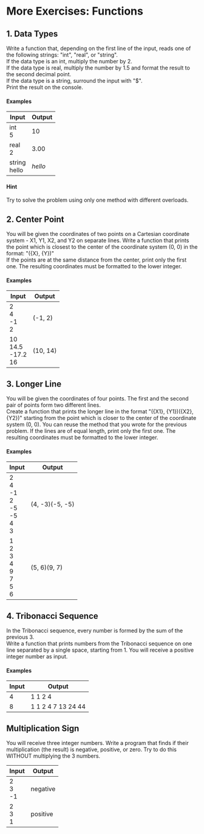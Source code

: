 # More Exercises: Functions

## 1. Data Types

Write a function that, depending on the first line of the input, reads one of the following strings: "int", "real", or "string".  
If the data type is an int, multiply the number by 2.  
If the data type is real, multiply the number by 1.5 and format the result to the second decimal point.  
If the data type is a string, surround the input with "$".  
Print the result on the console.  

#### Examples

| Input  | Output |
| ------------- | ------------- |
| int<br>5 | 10 |
| real<br>2 | 3.00 |
| string<br>hello | $hello$ |

#### Hint
Try to solve the problem using only one method with different overloads.  

## 2. Center Point

You will be given the coordinates of two points on a Cartesian coordinate system - X1, Y1, X2, and Y2 on separate lines. Write a function that prints the point which is closest to the center of the coordinate system (0, 0) in the format: "({X}, {Y})"  
If the points are at the same distance from the center, print only the first one. The resulting coordinates must be formatted to the lower integer.

#### Examples

| Input  | Output |
| ------------- | ------------- |
| 2<br>4<br>-1<br>2 | (-1, 2) |
| 10<br>14.5<br>-17.2<br>16 | (10, 14) |

## 3. Longer Line

You will be given the coordinates of four points. The first and the second pair of points form two different lines.  
Create a function that prints the longer line in the format "({X1}, {Y1})({X2}, {Y2})" starting from the point which is closer to the center of the coordinate system (0, 0). You can reuse the method that you wrote for the previous problem. If the lines are of equal length, print only the first one. The resulting coordinates must be formatted to the lower integer.

#### Examples

| Input  | Output |
| ------------- | ------------- |
| 2<br>4<br>-1<br>2<br>-5<br>-5<br>4<br>3 | (4, -3)(-5, -5) |
| 1<br>2<br>3<br>4<br>9<br>7<br>5<br>6 | (5, 6)(9, 7) |

## 4. Tribonacci Sequence

In the Tribonacci sequence, every number is formed by the sum of the previous 3.  
Write a function that prints numbers from the Tribonacci sequence on one line separated by a single space, starting from 1. You will receive a positive integer number as input.  

#### Examples

| Input  | Output |
| ------------- | ------------- |
| 4 | 1 1 2 4 |
| 8 | 1 1 2 4 7 13 24 44 |

## Multiplication Sign

You will receive three integer numbers. Write a program that finds if their multiplication (the result) is negative, positive, or zero. Try to do this WITHOUT multiplying the 3 numbers.

| Input  | Output |
| ------------- | ------------- |
| 2<br>3<br>-1 | negative |
| 2<br>3<br>1  | positive |
